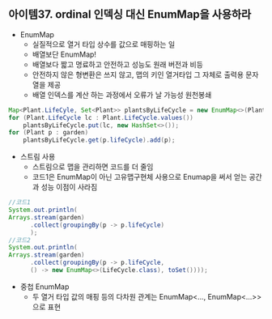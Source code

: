## 아이템37. ordinal 인덱싱 대신 EnumMap을 사용하라
* EnumMap
	* 실질적으로 열거 타입 상수를 값으로 매핑하는 일
	* 배열보단 EnumMap!
	* 배열보다 짧고 명료하고 안전하고 성능도 원래 버전과 비등
	* 안전하지 않은 형변환은 쓰지 않고, 맵의 키인 열거타입 그 자체로 출력용 문자열을 제공
	* 배열 인덱스를 계산 하는 과정에서 오류가 날 가능성 원천봉쇄
```java
Map<Plant.LifeCyle, Set<Plant>> plantsByLifeCycle = new EnumMap<>(Plant.LifeCycle.class);
for (Plant.LifeCycle lc : Plant.LifeCycle.values())
	plantsByLifeCycle.put(lc, new HashSet<>());
for (Plant p : garden)
	plantsByLifeCycle.get(p.lifeCycle).add(p);
```

* 스트림 사용
	* 스트림으로 맵을 관리하면 코드를 더 줄임
	* 코드1은 EnumMap이 아닌 고유맵구현체 사용으로 Enumap을 써서 얻는 공간과 성능 이점이 사라짐
```java
//코드1
System.out.println(
Arrays.stream(garden)
	  .collect(groupingBy(p -> p.lifeCycle)
	  );
//코드2
System.out.println(
Arrays.stream(garden)
	  .collect(groupingBy(p -> p.lifeCycle, 
	  () -> new EnumMap<>(LifeCycle.class), toSet())));
```

* 중첩 EnumMap
	* 두 열거 타입 값의 매핑 등의 다차원 관계는 EnumMap&lt;..., EnumMap&lt;...&gt;&gt; 으로 표현

<!--stackedit_data:
eyJoaXN0b3J5IjpbMTY2NzE5NzY4MiwtMTE1Mjk5MTE0XX0=
-->